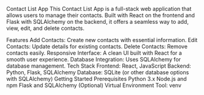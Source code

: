 Contact List App
This Contact List App is a full-stack web application that allows users to manage their contacts. Built with React on the frontend and Flask with SQLAlchemy on the backend, it offers a seamless way to add, view, edit, and delete contacts.

Features
Add Contacts: Create new contacts with essential information.
Edit Contacts: Update details for existing contacts.
Delete Contacts: Remove contacts easily.
Responsive Interface: A clean UI built with React for a smooth user experience.
Database Integration: Uses SQLAlchemy for database management.
Tech Stack
Frontend: React, JavaScript
Backend: Python, Flask, SQLAlchemy
Database: SQLite (or other database options with SQLAlchemy)
Getting Started
Prerequisites
Python 3.x
Node.js and npm
Flask and SQLAlchemy
(Optional) Virtual Environment Tool: venv
